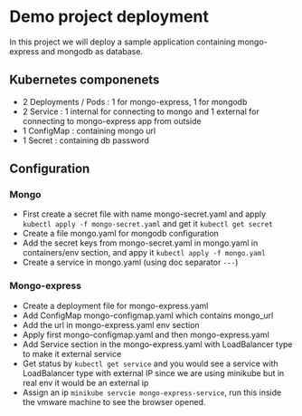 Demo project deployment
=======================
In this project we will deploy a sample application containing mongo-express and mongodb as database.

## Kubernetes componenets
- 2 Deployments / Pods : 1 for mongo-express, 1 for mongodb
- 2 Service : 1 internal for connecting to mongo and 1 external for connecting to mongo-express app from outside
- 1 ConfigMap : containing mongo url
- 1 Secret : containing db password

## Configuration

### Mongo
- First create a secret file with name mongo-secret.yaml and apply `kubectl apply -f mongo-secret.yaml` and get it `kubectl get secret`
- Create a file mongo.yaml for mongodb configuration
- Add the secret keys from mongo-secret.yaml in mongo.yaml in containers/env section, and appy it `kubectl apply -f mongo.yaml`
- Create a service in mongo.yaml (using doc separator `---`)
### Mongo-express
- Create a deployment file for mongo-express.yaml
- Add ConfigMap mongo-configmap.yaml which contains mongo_url
- Add the url in mongo-express.yaml env section
- Apply first mongo-configmap.yaml and then mongo-express.yaml
- Add Service section in the mongo-express.yaml with LoadBalancer type to make it external service
- Get status by `kubectl get service` and you would see a service with LoadBalancer type with external IP <pending> since we are using minikube but in real env it would be an external ip
- Assign an ip `minikube servcie mongo-express-service`, run this inside the vmware machine to see the browser opened.